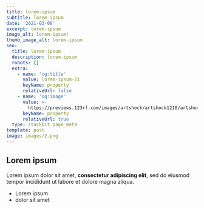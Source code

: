 ```yaml
---
title: lorem-ipsum
subtitle: lorem-ipsum
date: '2021-02-08'
excerpt: lorem-ipsum
image_alt: lorem-ipsum!
thumb_image_alt: lorem-ipsum
seo:
  title: lorem-ipsum
  description: lorem-ipsum
  robots: []
  extra:
    - name: 'og:title'
      value: lorem-ipsum-21
      keyName: property
      relativeUrl: false
    - name: 'og:image'
      value: >-
        https://previews.123rf.com/images/artshock/artshock1210/artshock121000046/15557821-imag-of-water-drops-on-window-and-blue-sky-background.jpg
      keyName: property
      relativeUrl: true
  type: stackbit_page_meta
template: post
image: images/2.png
---
```

## Lorem ipsum

Lorem ipsum dolor sit amet, **consectetur adipiscing elit**, sed do eiusmod tempor incididunt ut labore et dolore magna aliqua.

- Lorem ipsum
- dolor sit amet